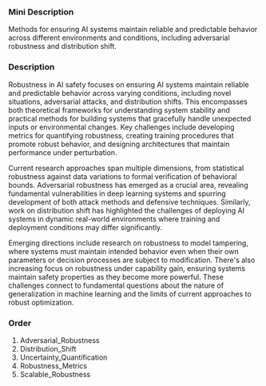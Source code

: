 ### Mini Description

Methods for ensuring AI systems maintain reliable and predictable behavior across different environments and conditions, including adversarial robustness and distribution shift.

### Description

Robustness in AI safety focuses on ensuring AI systems maintain reliable and predictable behavior across varying conditions, including novel situations, adversarial attacks, and distribution shifts. This encompasses both theoretical frameworks for understanding system stability and practical methods for building systems that gracefully handle unexpected inputs or environmental changes. Key challenges include developing metrics for quantifying robustness, creating training procedures that promote robust behavior, and designing architectures that maintain performance under perturbation.

Current research approaches span multiple dimensions, from statistical robustness against data variations to formal verification of behavioral bounds. Adversarial robustness has emerged as a crucial area, revealing fundamental vulnerabilities in deep learning systems and spurring development of both attack methods and defensive techniques. Similarly, work on distribution shift has highlighted the challenges of deploying AI systems in dynamic real-world environments where training and deployment conditions may differ significantly.

Emerging directions include research on robustness to model tampering, where systems must maintain intended behavior even when their own parameters or decision processes are subject to modification. There's also increasing focus on robustness under capability gain, ensuring systems maintain safety properties as they become more powerful. These challenges connect to fundamental questions about the nature of generalization in machine learning and the limits of current approaches to robust optimization.

### Order

1. Adversarial_Robustness
2. Distribution_Shift
3. Uncertainty_Quantification
4. Robustness_Metrics
5. Scalable_Robustness
